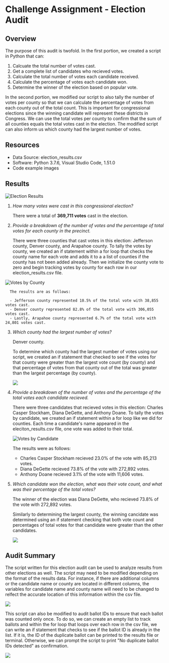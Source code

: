 # Challenge Assignment - Election Audit
## Overview
The purpose of this audit is twofold. In the first portion, we created a script in Python that can:

1. Calcuate the total number of votes cast.
2. Get a complete list of candidates who recieved votes.
3. Calculate the total number of votes each candidate received.
4. Calculate the percentage of votes each candidate won.
5. Determine the winner of the election based on popular vote.

In the second portion, we modified our script to also tally the number of votes per county so that we can calculate the percentage of votes from each county out of the total count. This is important for congressional elections since the winning candidate will represent these districts in Congress. We can use the total votes per county to confirm that the sum of all counties equals the total votes cast in the election. The modified script can also inform us which county had the largest number of votes.

## Resources
- Data Source: election_results.csv
- Software: Python 3.7.6, Visual Studio Code, 1.51.0
- Code example images

## Results

  ![Election Results](resources/images/terminal_election_results.png)

  1. *How many votes were cast in this congressional election?*
  
      There were a total of **369,711 votes** cast in the election.

  2. *Provide a breakdown of the number of votes and the percentage of total votes for each county in the precinct.*
  
      There were three counties that cast votes in this election: Jefferson county, Denver county, and Arapahoe county. To tally the votes by county, we created an if statement within a for loop that checks the county name for each vote and adds it to a a list of counties if the county has not been added already. Then we initialize the county vote to zero and begin tracking votes by county for each row in our election_results.csv file. 

  ![Votes by County](resources/images/python_votes_by_county.png)

      The results are as follows:

      - Jefferson county represented 10.5% of the total vote with 38,855 votes cast.
      - Denver county represented 82.8% of the total vote with 306,055 votes cast.
      - Lastly, Arapahoe county represented 6.7% of the total vote with 24,801 votes cast.

  3. *Which county had the largest number of votes?*

      Denver county.

      To determine which county had the largest number of votes using our script, we created an if statement that checked to see if the votes for that county were greater than the largest vote count (by county) and that percentage of votes from that county out of the total was greater than the largest percentage (by county). 

      ![](resources/images/python_largest_county.png)

  
  4. *Provide a breakdown of the number of votes and the percentage of the total votes each candidate recieved.*
  
      There were three candidates that recieved votes in this election: Charles Casper Stockham, Diana DeGette, and Anthony Doane. To tally the votes by candidate, we created an if statement within a for loop like we did for counties. Each time a candidate's name appeared in the eleciton_results.csv file, one vote was added to their total.

      ![Votes by Candidate](resources/images/python_votes_by_candidate.png)

      The results were as follows:

        - Charles Casper Stockham recieved 23.0% of the vote with 85,213 votes.
        - Diana DeGette recieved 73.8% of the vote with 272,892 votes.
        - Anthony Doane recieved 3.1% of the vote with 11,606 votes.

  5. *Which candidate won the election, what was their vote count, and what was their percentage of the total votes?*

      The winner of the election was Diana DeGette, who recieved 73.8% of the vote with 272,892 votes.

      Similarly to determining the largest county, the winning cancidate was determined using an if statement checking that both vote count and percentages of total votes for that candidate were greater than the other candidates.

      ![](resources/images/python_winning_candidate.png)

## Audit Summary
The script written for this election audit can be used to analyze results from other elections as well. The script may need to be modified depending on the format of the results data. For instance, if there are additional columns or the candidate name or county are located in different columns, the variables for candidate name and county name will need to be changed to relfect the accurate location of this information within the csv file.

![](resources/images/election_variables.png)

This script can also be modified to audit ballot IDs to ensure that each ballot was counted only once. To do so, we can create an empty list to track ballots and within the for loop that loops over each row in the csv file, we can write an if statement that checks to see if the ballot ID is already in the list. If it is, the ID of the duplicate ballot can be printed to the results file or terminal. Otherwise, we can prompt the script to print "No duplicate ballot IDs detected" as confirmation.

![](resources/images/ballot_ids.png)
